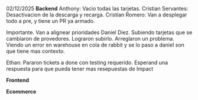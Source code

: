 02/12/2025
**Backend**
Anthony: Vacio todas las tarjetas. 
Cristian Servantes: Desactivacion de la descarga y recarga.
Cristian Romero: Van a desplegar todo a pre, y tiene un PR ya armado. 

Importante. Van a alignear prioridades
Daniel Diez. Subiendo tarjetas que se cambiaron de provedores. Lograron subirlo. Arreglaron un problema. Viendo un error en warehouse en cola de rabbit y se lo paso a daniel son que tiene mas contexto.

Ethan: Pararon tickets a done con testing requerido. Esperand una respuesta para que pueda tener mas resepuestas de Impact



**Frontend**


**Ecommerce**
